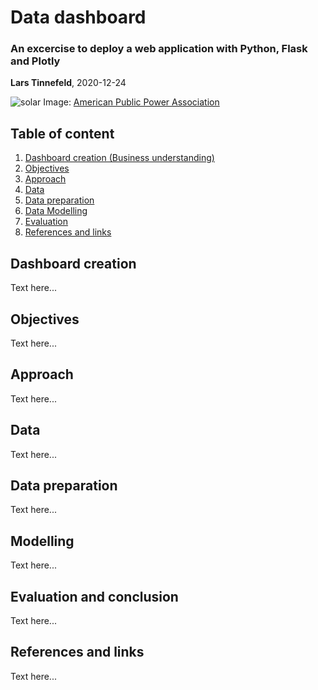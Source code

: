 # Data dashboard
### An excercise to deploy a web application with Python, Flask and Plotly

**Lars Tinnefeld**, 2020-12-24

![solar](https://images.unsplash.com/photo-1509391366360-2e959784a276?ixid=MXwxMjA3fDB8MHxwaG90by1wYWdlfHx8fGVufDB8fHw%3D&ixlib=rb-1.2.1&auto=format&fit=crop&w=1504&q=80)
Image: [American Public Power Association](https://unsplash.com/@publicpowerorg)

## Table of content
1. [Dashboard creation (Business understanding)](#business_understanding)
2. [Objectives](#objectives)
3. [Approach](#approach)
4. [Data](#data)
5. [Data preparation](#preparation)
6. [Data Modelling](#modelling)
7. [Evaluation](#evaluation)
8. [References and links](#references)

## Dashboard creation <a name="business_understanding"></a>
Text here...

## Objectives <a name="objectives"></a>
Text here...

## Approach <a name="approach"></a>
Text here...

## Data <a name="data"></a>
Text here...

## Data preparation <a name="preparation"></a>
Text here...

## Modelling <a name="modelling"></a>
Text here...

## Evaluation and conclusion <a name="evaluation"></a>
Text here...

## References and links <a name="references"></a>
Text here...
